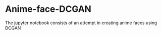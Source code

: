# Anime-face-DCGAN

The jupyter notebook consists of an attempt in creating anime faces using DCGAN
